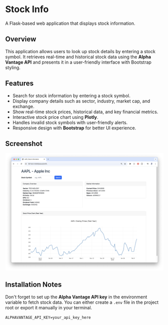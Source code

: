 # Stock Info

A Flask-based web application that displays stock information.

## Overview

This application allows users to look up stock details by entering a stock symbol. It retrieves real-time and historical stock data using the **Alpha Vantage API** and presents it in a user-friendly interface with Bootstrap styling.

## Features

- Search for stock information by entering a stock symbol.
- Display company details such as sector, industry, market cap, and exchange.
- Show real-time stock prices, historical data, and key financial metrics.
- Interactive stock price chart using **Plotly**.
- Handles invalid stock symbols with user-friendly alerts.
- Responsive design with **Bootstrap** for better UI experience.

## Screenshot

![Stock Information Page](stock-page.png)

## Installation Notes

Don't forget to set up the **Alpha Vantage API key** in the environment variable to fetch stock data. You can either create a `.env` file in the project root or export it manually in your terminal.


```
ALPHAVANTAGE_API_KEY=your_api_key_here
```
